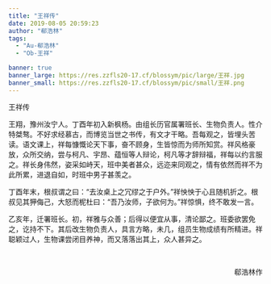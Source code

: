 ```yaml
---
title: "王祥传"
date: 2019-08-05 20:59:23
author: "郗浩林"
tags: 
  - "Au-郗浩林"
  - "Ob-王祥"

banner: true
banner_large: https://res.zzfls20-17.cf/blossym/pic/large/王祥.jpg
banner_small: https://res.zzfls20-17.cf/blossym/pic/small/王祥.png
---
```


<p>王祥传</p>
<p>王翔，豫州汝宁人。丁酉年初入新枫杨。由组长历官属署班长、生物负责人。性介特桀骜。不好求经慕古，而博览当世之书传，有文才干略。吾每观之，皆埋头苦读。语文课上，祥每慷慨论天下事，奋不顾身，生皆惊而为师所知赏。祥风格豪放，众所交纳，尝与柯凡、宇昂、蕴恒等人辩论，柯凡等才辞辩福，祥每以约言服之。祥长身伟然，姿采如峙天，班中美者甚众，远迩来同观之，情有依然而祥不为此所累，进退自如，时班中男子甚羡之。</p>
<p>丁酉年末，根叔谓之曰：&ldquo;去汝桌上之冗缪之于户外。&rdquo;祥怏怏于心且随机折之。根叔见其狎侮己，大怒而柅杜曰：&ldquo;吾乃汝师，子欲何为。&rdquo;祥惊惧，终不敢发一言。</p>
<p>乙亥年，迁署班长。初，祥雅与众善；后得以便宜从事，清论鄙之。班委欲罢免之，讫持不下。其后改生物负责人，具言方略，未几，组员生物成绩有所精进。祥聪颖过人，生物课尝闭目养神，而又落落出其上，众人甚异之。</p>
<p>&nbsp;</p>
<p style="text-align: right;">郗浩林作</p>
<p>&nbsp;</p>
